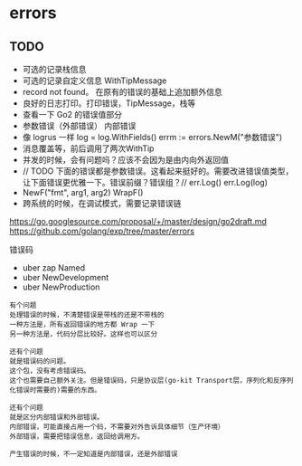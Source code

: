 # errors

## TODO

- 可选的记录栈信息
- 可选的记录自定义信息 WithTipMessage
- record not found。 在原有的错误的基础上追加额外信息
- 良好的日志打印。打印错误，TipMessage，栈等
- 查看一下 Go2 的错误值部分
- 参数错误（外部错误） 内部错误
- 像 logrus 一样 log = log.WithFields() errm := errors.NewM("参数错误")
- 消息覆盖等，前后调用了两次WithTip
- 并发的时候，会有问题吗？应该不会因为是由内向外返回值
- // TODO 下面的错误都是参数错误。这看起来挺好的。需要改进错误值类型，让下面错误更优雅一下。错误前缀？错误组？// err.Log() err.Log(log)
- NewF("fmt", arg1, arg2) WrapF()
- 跨系统的时候，在调试模式，需要记录错误链

https://go.googlesource.com/proposal/+/master/design/go2draft.md
https://github.com/golang/exp/tree/master/errors

错误码

- uber zap Named
- uber NewDevelopment
- uber NewProduction


```
有个问题
处理错误的时候，不清楚错误是带栈的还是不带栈的
一种方法是，所有返回错误的地方都 Wrap 一下
另一种方法是，代码分层比较好。这样也可以区分

还有个问题
就是错误码的问题。
这个包，没有考虑错误码。
这个也需要自己额外关注。但是错误码，只是协议层(go-kit Transport层，序列化和反序列化错误时需要的)需要的东西。

还有个问题
就是区分内部错误和外部错误。
内部错误，可能直接占用一个码，不需要对外告诉具体细节（生产环境）
外部错误，需要把错误信息，返回给调用方。

产生错误的时候，不一定知道是内部错误，还是外部错误
```
